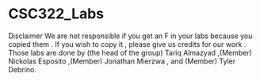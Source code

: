 # CSC322_Labs
Disclaimer 
We are not responsible if you get an F in your labs because you copied them . 
If you wish to copy it , please give us credits for our work . 
Those labs are done by (the head of the group) Tariq Almazyad ,(Member) Nickolas Esposito ,(Member) Jonathan Mierzwa , and (Member) Tyler Debrino.  
